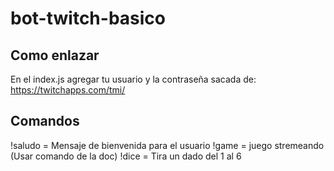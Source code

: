 # bot-twitch-basico

## Como enlazar

En el index.js agregar tu usuario y la contraseña sacada de: https://twitchapps.com/tmi/

## Comandos

!saludo = Mensaje de bienvenida para el usuario
!game = juego stremeando (Usar comando de la doc)
!dice = Tira un dado del 1 al 6
